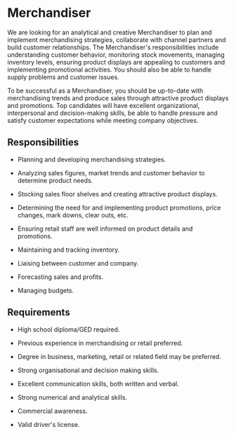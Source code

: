 # Merchandiser

We are looking for an analytical and creative Merchandiser to plan and implement merchandising strategies, collaborate with channel partners and build customer relationships. The Merchandiser's responsibilities include understanding customer behavior, monitoring stock movements, managing inventory levels, ensuring product displays are appealing to customers and implementing promotional activities. You should also be able to handle supply problems and customer issues.

To be successful as a Merchandiser, you should be up-to-date with merchandising trends and produce sales through attractive product displays and promotions. Top candidates will have excellent organizational, interpersonal and decision-making skills, be able to handle pressure and satisfy customer expectations while meeting company objectives.

## Responsibilities

* Planning and developing merchandising strategies.

* Analyzing sales figures, market trends and customer behavior to determine product needs.

* Stocking sales floor shelves and creating attractive product displays.

* Determining the need for and implementing product promotions, price changes, mark downs, clear outs, etc.

* Ensuring retail staff are well informed on product details and promotions.

* Maintaining and tracking inventory.

* Liaising between customer and company.

* Forecasting sales and profits.

* Managing budgets.

## Requirements

* High school diploma/GED required.

* Previous experience in merchandising or retail preferred.

* Degree in business, marketing, retail  or related field may be preferred.

* Strong organisational and decision making skills.

* Excellent communication skills, both written and verbal.

* Strong numerical and analytical skills.

* Commercial awareness.

* Valid driver's license.

